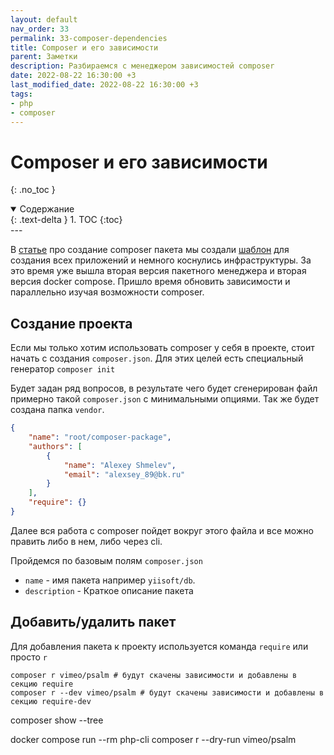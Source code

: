 ```yaml
---
layout: default
nav_order: 33
permalink: 33-composer-dependencies
title: Composer и его зависимости
parent: Заметки
description: Разбираемся с менеджером зависимостей composer
date: 2022-08-22 16:30:00 +3
last_modified_date: 2022-08-22 16:30:00 +3
tags:
- php
- composer
---
```


# Composer и его зависимости
{: .no_toc }

<details open markdown="block">
  <summary>
    Содержание
  </summary>
  {: .text-delta }
1. TOC
{:toc}
</details>
---

В [статье](https://lexusalex.ru/14-create-composer-package) про создание composer пакета мы создали
[шаблон](https://github.com/LexusAlex/composer-package) для создания всех приложений и немного коснулись инфраструктуры. За это время уже вышла вторая версия пакетного
менеджера и вторая версия docker compose. Пришло время обновить зависимости и параллельно изучая возможности composer.


## Создание проекта

Если мы только хотим использовать composer у себя в проекте, стоит начать с создания `composer.json`. Для этих целей
есть специальный генератор `composer init`

Будет задан ряд вопросов, в результате чего будет сгенерирован файл примерно такой `composer.json` с минимальными опциями.
Так же будет создана папка `vendor`.

```json
{
    "name": "root/composer-package",
    "authors": [
        {
            "name": "Alexey Shmelev",
            "email": "alexsey_89@bk.ru"
        }
    ],
    "require": {}
}
```

Далее вся работа с composer пойдет вокруг этого файла и все можно править либо в нем, либо через cli.

Пройдемся по базовым полям `composer.json`

- `name` - имя пакета например `yiisoft/db`.
- `description` - Краткое описание пакета


## Добавить/удалить пакет

Для добавления пакета к проекту используется команда `require` или просто `r`

```shell
composer r vimeo/psalm # будут скачены зависимости и добавлены в секцию require
composer r --dev vimeo/psalm # будут скачены зависимости и добавлены в секцию require-dev

```


composer show --tree

docker compose run --rm php-cli composer r --dry-run vimeo/psalm




